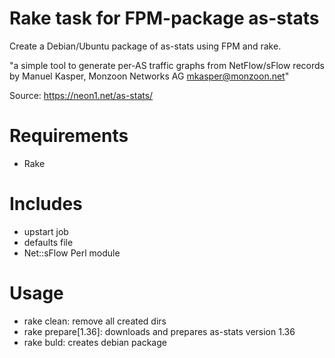 # Rake task for FPM-package as-stats

Create a Debian/Ubuntu package of as-stats using FPM and rake.

"a simple tool to generate per-AS traffic graphs from NetFlow/sFlow records
by Manuel Kasper, Monzoon Networks AG <mkasper@monzoon.net>"

Source: https://neon1.net/as-stats/

# Requirements

* Rake

# Includes

* upstart job
* defaults file
* Net::sFlow Perl module

# Usage

* rake clean: remove all created dirs
* rake prepare[1.36]: downloads and prepares as-stats version 1.36
* rake buld: creates debian package
